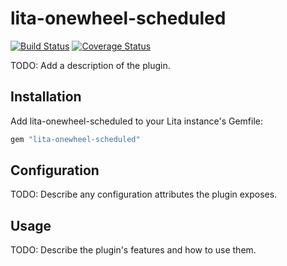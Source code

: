 # lita-onewheel-scheduled

[![Build Status](https://travis-ci.org/onewheelskyward/lita-onewheel-scheduled.png?branch=master)](https://travis-ci.org/onewheelskyward/lita-onewheel-scheduled)
[![Coverage Status](https://coveralls.io/repos/onewheelskyward/lita-onewheel-scheduled/badge.png)](https://coveralls.io/r/onewheelskyward/lita-onewheel-scheduled)

TODO: Add a description of the plugin.

## Installation

Add lita-onewheel-scheduled to your Lita instance's Gemfile:

``` ruby
gem "lita-onewheel-scheduled"
```

## Configuration

TODO: Describe any configuration attributes the plugin exposes.

## Usage

TODO: Describe the plugin's features and how to use them.
